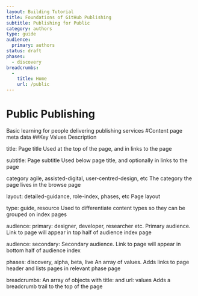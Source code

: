 ```yaml
---
layout: Building Tutorial
title: Foundations of GitHub Publishing
subtitle: Publishing for Public 
category: authors
type: guide
audience:
  primary: authors
status: draft
phases:
  - discovery
breadcrumbs:
  -
    title: Home
    url: /public
---
```

# Public Publishing
Basic learning for people delivering publishing services 
#Content page meta data
##Key	              Values	                  Description

title:	          Page title	              Used at the top of the page, and in links to the page

subtitle:	        Page subtitle	            Used below page title, and optionally in links to the page

category	        agile, assisted-digital, user-centred-design, etc	The category the page lives in the browse page

layout:	          detailed-guidance, role-index, phases, etc	Page layout

type:	            guide, resource	          Used to differentiate content types so they can be grouped on index pages

audience:         primary:	designer, developer, researcher etc.	Primary audience. Link to page will appear in top half of audience index page

audience:         secondary:		            Secondary audience. Link to page will appear in bottom half of audience index

phases:	          discovery, alpha, beta, live	An array of values. Adds links to page header and lists pages in relevant phase page

breadcrumbs:	    An array of objects with title: and url: values	Adds a breadcrumb trail to the top of the page


